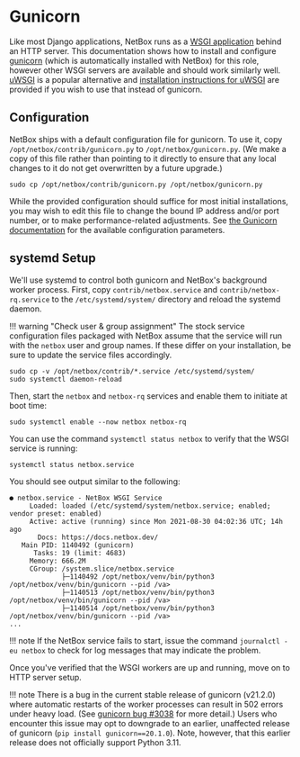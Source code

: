 # Gunicorn

Like most Django applications, NetBox runs as a [WSGI application](https://en.wikipedia.org/wiki/Web_Server_Gateway_Interface) behind an HTTP server. This documentation shows how to install and configure [gunicorn](http://gunicorn.org/) (which is automatically installed with NetBox) for this role, however other WSGI servers are available and should work similarly well. [uWSGI](https://uwsgi-docs.readthedocs.io/en/latest/) is a popular alternative and [installation instructions for uWSGI](uwsgi.md) are provided if you wish to use that instead of gunicorn.

## Configuration

NetBox ships with a default configuration file for gunicorn. To use it, copy `/opt/netbox/contrib/gunicorn.py` to `/opt/netbox/gunicorn.py`. (We make a copy of this file rather than pointing to it directly to ensure that any local changes to it do not get overwritten by a future upgrade.)

```no-highlight
sudo cp /opt/netbox/contrib/gunicorn.py /opt/netbox/gunicorn.py
```

While the provided configuration should suffice for most initial installations, you may wish to edit this file to change the bound IP address and/or port number, or to make performance-related adjustments. See [the Gunicorn documentation](https://docs.gunicorn.org/en/stable/configure.html) for the available configuration parameters.

## systemd Setup

We'll use systemd to control both gunicorn and NetBox's background worker process. First, copy `contrib/netbox.service` and `contrib/netbox-rq.service` to the `/etc/systemd/system/` directory and reload the systemd daemon.

!!! warning "Check user & group assignment"
    The stock service configuration files packaged with NetBox assume that the service will run with the `netbox` user and group names. If these differ on your installation, be sure to update the service files accordingly.

```no-highlight
sudo cp -v /opt/netbox/contrib/*.service /etc/systemd/system/
sudo systemctl daemon-reload
```

Then, start the `netbox` and `netbox-rq` services and enable them to initiate at boot time:

```no-highlight
sudo systemctl enable --now netbox netbox-rq
```

You can use the command `systemctl status netbox` to verify that the WSGI service is running:

```no-highlight
systemctl status netbox.service
```

You should see output similar to the following:

```no-highlight
● netbox.service - NetBox WSGI Service
     Loaded: loaded (/etc/systemd/system/netbox.service; enabled; vendor preset: enabled)
     Active: active (running) since Mon 2021-08-30 04:02:36 UTC; 14h ago
       Docs: https://docs.netbox.dev/
   Main PID: 1140492 (gunicorn)
      Tasks: 19 (limit: 4683)
     Memory: 666.2M
     CGroup: /system.slice/netbox.service
             ├─1140492 /opt/netbox/venv/bin/python3 /opt/netbox/venv/bin/gunicorn --pid /va>
             ├─1140513 /opt/netbox/venv/bin/python3 /opt/netbox/venv/bin/gunicorn --pid /va>
             ├─1140514 /opt/netbox/venv/bin/python3 /opt/netbox/venv/bin/gunicorn --pid /va>
...
```

!!! note
    If the NetBox service fails to start, issue the command `journalctl -eu netbox` to check for log messages that may indicate the problem.

Once you've verified that the WSGI workers are up and running, move on to HTTP server setup.

!!! note
    There is a bug in the current stable release of gunicorn (v21.2.0) where automatic restarts of the worker processes can result in 502 errors under heavy load. (See [gunicorn bug #3038](https://github.com/benoitc/gunicorn/issues/3038) for more detail.) Users who encounter this issue may opt to downgrade to an earlier, unaffected release of gunicorn (`pip install gunicorn==20.1.0`). Note, however, that this earlier release does not officially support Python 3.11.
